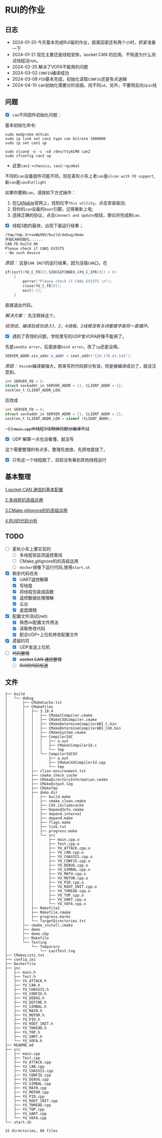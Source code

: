 # RUI的作业

## 日志

* 2024-01-20 今天基本完成RUI留的作业，距离回家还有两个小时，抓紧准备一下
* 2024-01-21 现在主要还是线程安排，socket CAN 的应用。不知道为什么测试线程没run。
* 2024-02-25 解决了VOFA不能用的问题
* 2024-03-02 `CONFIG`编译成功
* 2024-03-08 `PID`基本完成，初始化读取`CONFIG`还是有点迷糊
* 2024-04-10 can初始化需要分阶段插，找不同`id`，另外，不要用反向`2pin`线

## 问题

- [x] `can`不同固件初始化问题：

基本初始化命令:

```shell
sudo modprobe mttcan 
sudo ip link set can1 type can bitrate 1000000
sudo ip set can1 up

sudo slcand -o -c -s8 /dev/ttyACM0 can2
sudo ifconfig can2 up
```
* 这里`can1->chassis`，`can2->gimbal`

不同的`can`设备固件可能不同，现在麦轮小车上老`can`是`slcan with FD support`,新`can`是`candlellight`

如果你要刷`can`，请按如下方式操作：
1. 在[CANable](https://canable.io/updater/canable2.html)官网上，找到红字`this utility`，点击安装驱动;
2. 将你的`can`设备的`boot`引脚，记得重新上电;
3. 选择正确的协议，点击`Connect and Update`按钮，理论将完成刷`can`.


- [x] 线程3跑的最快，出现下面运行结果；

```bash
/tmp/tmp.3rxswWp9QV/build/debug/demo
开始CAN初始化......
CAN FD build OK
Please check if CAN1 EXISTS 
: No such device
```

*原因：* 这是`CAN INIT`的运行结果，因为没插`CAN`口，在

```c++
if(ioctl(YU_C_FD[0],SIOCGIFINDEX,&YU_C_IFR[0]) < 0)
    {
        perror("Please check if CAN1 EXISTS \n");
        close(YU_C_FD[0]);
        exit(-1);
    }
```

直接退出代码。

*解决方案：* 先注释掉这个。

*经测试，编译后成功进入1，2，4线程。2线程没有关闭套接字故将一直循环。*

- [x] 遇到了奇怪的问题，学校里写的UDP发VOFA好像不能用了。

先是`sendto error`，后面直接`bind error`。改了`ip`还是没用。

```c++
SERVER_ADDR.sin_addr.s_addr = inet_addr("119.178.43.143");
```

*原因：* `Vscode`编译器强大，原来写的代码部分有误，但是被编译成功了，就没注意到。

```c
int SERVER_FD = 0;
struct sockaddr_in SERVER_ADDR = {}, CLIENT_ADDR = {};
socklen_t CLIENT_ADDR_LEN;
```
应改成
```c
int SERVER_FD = 0;
struct sockaddr_in SERVER_ADDR = {}, CLIENT_ADDR = {};
socklen_t CLIENT_ADDR_LEN = sizeof (CLIENT_ADDR);
```

~~- [ ] `main.cpp`中线程3注释掉的部分编译不过~~
- [x] UDP 解算一点也没看懂，就没写

这个需要整理的有点多，整理先放放，先把地盘搓了。

- [x] 只有这一个线程跑了，目前没有看到其他线程运行


## 基本整理
[1.socket CAN 通信的基本配置]()

[2.多线程的高级运用]()

[3.CMake,gitignore的的高级运用]()

[4.RUI的代码分析]()


## TODO
- [ ] 麦轮小车上要实现的
  - [ ] 多线程锁监测遥控离线
  - [ ] CMake,gitignore的的高级运用
  - [ ] `docker`镜像下运行代码,使用`start.sh`
- [x] 剩余代码任务
  - [x] UART遥控解算
  - [x] 写地盘
  - [x] 将线程包装成函数
  - [x] 遥控数据处理理解
  - [x] 云台
  - [x] 底盘跟随
- [x] 配置文件测试(net)
  - [x] 熟悉ini配置文件用法
  - [x] 读取修改代码
  - [x] 配合UDP+上位机修改配置文件
- [x] 遗留的坑
  - [x] UDP发送上位机
- [ ] ~~代码整理~~
  - [x] ~~socket CAN 通信整理~~
  - [ ] ~~RUI的代码吃透~~

## 文件

```
├── build
│   └── debug
│       ├── CMakeCache.txt
│       ├── CMakeFiles
│       │   ├── 3.18.4
│       │   │   ├── CMakeCCompiler.cmake
│       │   │   ├── CMakeCXXCompiler.cmake
│       │   │   ├── CMakeDetermineCompilerABI_C.bin
│       │   │   ├── CMakeDetermineCompilerABI_CXX.bin
│       │   │   ├── CMakeSystem.cmake
│       │   │   ├── CompilerIdC
│       │   │   │   ├── a.out
│       │   │   │   ├── CMakeCCompilerId.c
│       │   │   │   └── tmp
│       │   │   └── CompilerIdCXX
│       │   │       ├── a.out
│       │   │       ├── CMakeCXXCompilerId.cpp
│       │   │       └── tmp
│       │   ├── clion-environment.txt
│       │   ├── cmake.check_cache
│       │   ├── CMakeDirectoryInformation.cmake
│       │   ├── CMakeOutput.log
│       │   ├── CMakeTmp
│       │   ├── demo.dir
│       │   │   ├── build.make
│       │   │   ├── cmake_clean.cmake
│       │   │   ├── CXX.includecache
│       │   │   ├── DependInfo.cmake
│       │   │   ├── depend.internal
│       │   │   ├── depend.make
│       │   │   ├── flags.make
│       │   │   ├── link.txt
│       │   │   ├── progress.make
│       │   │   └── src
│       │   │       ├── main.cpp.o
│       │   │       ├── Test.cpp.o
│       │   │       ├── YU_ATTACK.cpp.o
│       │   │       ├── YU_CAN.cpp.o
│       │   │       ├── YU_CHASSIS.cpp.o
│       │   │       ├── YU_CONFIG.cpp.o
│       │   │       ├── YU_DEBUG.cpp.o
│       │   │       ├── YU_GIMBAL.cpp.o
│       │   │       ├── YU_MATH.cpp.o
│       │   │       ├── YU_MOTOR.cpp.o
│       │   │       ├── YU_PID.cpp.o
│       │   │       ├── YU_ROOT_INIT.cpp.o
│       │   │       ├── YU_THREAD.cpp.o
│       │   │       ├── YU_TOP.cpp.o
│       │   │       ├── YU_UART.cpp.o
│       │   │       └── YU_VOFA.cpp.o
│       │   ├── Makefile2
│       │   ├── Makefile.cmake
│       │   ├── progress.marks
│       │   └── TargetDirectories.txt
│       ├── cmake_install.cmake
│       ├── demo
│       ├── demo.cbp
│       ├── Makefile
│       └── Testing
│           └── Temporary
│               └── LastTest.log
├── CMakeLists.txt
├── config.ini
├── Dockerfile
├── inc
│   ├── main.h
│   ├── Test.h
│   ├── YU_ATTACK.h
│   ├── YU_CAN.h
│   ├── YU_CHASSIS.h
│   ├── YU_CONFIG.h
│   ├── YU_DEBUG.h
│   ├── YU_DEFINE.h
│   ├── YU_GIMBAL.h
│   ├── YU_MATH.h
│   ├── YU_MOTOR.h
│   ├── YU_PID.h
│   ├── YU_ROOT_INIT.h
│   ├── YU_THREAD.h
│   ├── YU_TOP.h
│   ├── YU_UART.h
│   └── YU_VOFA.h
├── README.md
├── src
│   ├── main.cpp
│   ├── Test.cpp
│   ├── YU_ATTACK.cpp
│   ├── YU_CAN.cpp
│   ├── YU_CHASSIS.cpp
│   ├── YU_CONFIG.cpp
│   ├── YU_DEBUG.cpp
│   ├── YU_GIMBAL.cpp
│   ├── YU_MATH.cpp
│   ├── YU_MOTOR.cpp
│   ├── YU_PID.cpp
│   ├── YU_ROOT_INIT.cpp
│   ├── YU_THREAD.cpp
│   ├── YU_TOP.cpp
│   ├── YU_UART.cpp
│   └── YU_VOFA.cpp
└── start.sh

15 directories, 86 files

```



